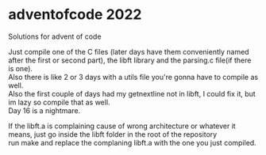 # adventofcode 2022
Solutions for advent of code

Just compile one of the C files (later days have them conveniently named after the first or second part), the libft library and the parsing.c file(if there is one).  
Also there is like 2 or 3 days with a utils file you're gonna have to compile as well.  
Also the first couple of days had my getnextline not in libft, I could fix it, but im lazy so compile that as well.  
Day 16 is a nightmare.  

If the libft.a is complaining cause of wrong architecture or whatever it means, just go inside the libft folder in the root of the repository\
run make and replace the complaning libft.a with the one you just compiled.
